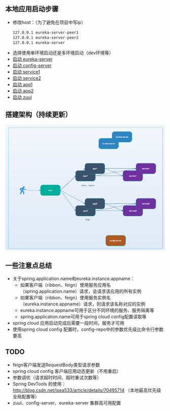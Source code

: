 ## 本地应用启动步骤

- 修改host：（为了避免在项目中写ip）
  ```
  127.0.0.1 eureka-server-peer1
  127.0.0.1 eureka-server-peer2
  127.0.0.1 eureka-server
  ```
- 选择使用单环境启动还是多环境启动（dev环境等）
- [启动 eureka-server](./spring-cloud-eureka-server/README.md)
- [启动 config-server](./spring-cloud-config-server/README.md)
- [启动 service1](./spring-cloud-service1/README.md)
- [启动 service2](./spring-cloud-service2/README.md)
- [启动 app1](./spring-cloud-app1/README.md)
- [启动 app2](./spring-cloud-app2/README.md)
- [启动 zuul](./spring-cloud-zuul/README.md)

## 搭建架构（持续更新）
![搭建架构](./搭建架构.png)


## 一些注意点总结
- 关于spring.application.name和eureka.instance.appname：
    - 如果客户端（ribbon、feign）使用服务应用名（spring.application.name）请求，会请求该应用的所有实例
    - 如果客户端（ribbon、feign）使用服务实例名（eureka.instance.appname）请求，则请求该名称对应的实例
    - eureka.instance.appname可用于区分不同环境的服务、服务隔离等
    - spring.application.name可用于spring cloud config配置读取等
- spring cloud 应用启动完成后需要一段时间，服务才可用 
- 使用spring cloud config 配置时，config-repo中的参数优先级比命令行参数要高


## TODO
- feign客户端发送RequestBody类型请求参数
- spring cloud config 客户端应用动态更新（不用重启）
- 参数调优（请求超时时间、超时重试次数等）
- Spring DevTools 的使用：http://blog.csdn.net/isea533/article/details/70495714 （本地最高优先级全局配置等）
- zuul、config-server、eureka-server 集群高可用配置



